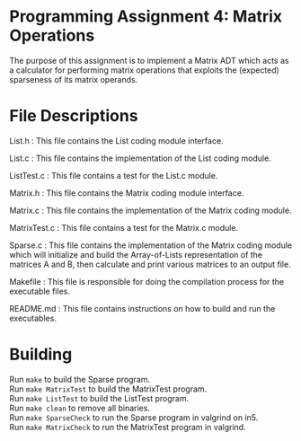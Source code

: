 # Programming Assignment 4: Matrix Operations

The purpose of this assignment is to implement a Matrix ADT which acts as a calculator for performing matrix operations that exploits the (expected) sparseness of its matrix operands.

# File Descriptions

List.h : This file contains the List coding module interface.  

List.c : This file contains the implementation of the List coding module.  

ListTest.c : This file contains a test for the List.c module.  

Matrix.h : This file contains the Matrix coding module interface.  

Matrix.c : This file contains the implementation of the Matrix coding module.  

MatrixTest.c : This file contains a test for the Matrix.c module.  

Sparse.c : This file contains the implementation of the Matrix coding module which will initialize and build the Array-of-Lists representation of the matrices A and B, then calculate and print various matrices to an output file.  

Makefile : This file is responsible for doing the compilation process for the executable files.   

README.md : This file contains instructions on how to build and run the executables.  

# Building

Run ```make``` to build the Sparse program.  
Run ```make MatrixTest``` to build the MatrixTest program.  
Run ```make ListTest``` to build the ListTest program.  
Run ```make clean``` to remove all binaries.  
Run ```make SparseCheck``` to run the Sparse program in valgrind on in5.  
Run ```make MatrixCheck``` to run the MatrixTest program in valgrind.  


